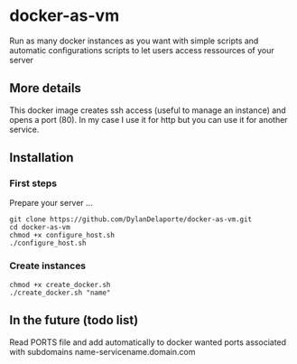 # docker-as-vm
Run as many docker instances as you want with simple scripts and automatic configurations scripts
to let users access ressources of your server

## More details
This docker image creates ssh access (useful to manage an instance) and opens a port (80).
In my case I use it for http but you can use it for another service.

## Installation
### First steps
Prepare your server ...
~~~~
git clone https://github.com/DylanDelaporte/docker-as-vm.git
cd docker-as-vm
chmod +x configure_host.sh
./configure_host.sh
~~~~

### Create instances
~~~~
chmod +x create_docker.sh
./create_docker.sh "name"
~~~~

## In the future (todo list)

Read PORTS file and add automatically to docker wanted ports associated with subdomains name-servicename.domain.com
